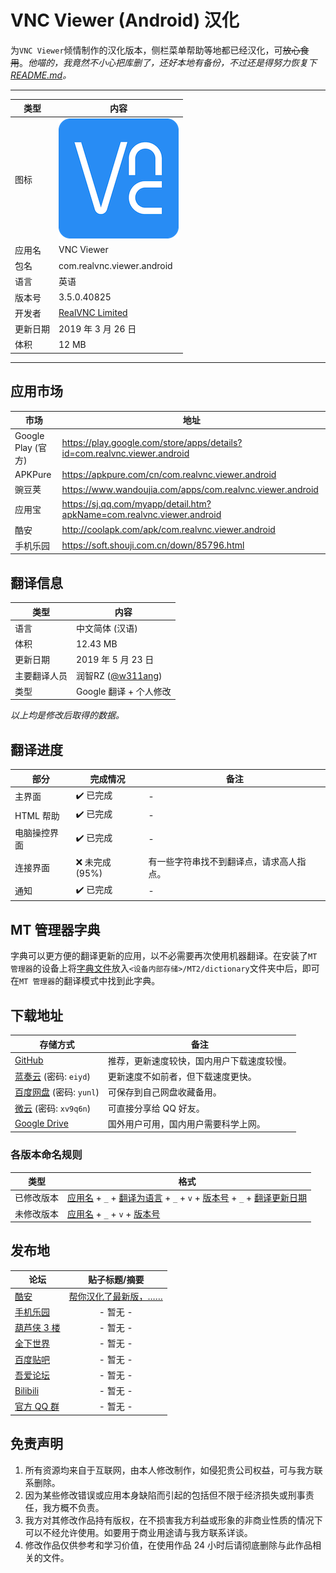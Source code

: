 VNC Viewer (Android) 汉化
===========================
为`VNC Viewer`倾情制作的汉化版本，侧栏菜单帮助等地都已经汉化，可~~放心食用~~。*他喵的，我竟然不小心把库删了，还好本地有备份，不过还是得努力恢复下[README.md](/readme.md)。*
****
|类型|内容|
|--|--
|图标|![](res/drawable-xxxhdpi-v4/icon.png)
|应用名|VNC Viewer
|包名|com.realvnc.viewer.android
|语言|英语
|版本号|3.5.0.40825
|开发者|[RealVNC Limited](https://www.realvnc.com)
|更新日期|2019 年 3 月 26 日
|体积|12 MB
****
应用市场
------
|市场|地址|
|--|--
|Google Play (官方)|https://play.google.com/store/apps/details?id=com.realvnc.viewer.android
|APKPure|https://apkpure.com/cn/com.realvnc.viewer.android
|豌豆荚|https://www.wandoujia.com/apps/com.realvnc.viewer.android
|应用宝|https://sj.qq.com/myapp/detail.htm?apkName=com.realvnc.viewer.android
|酷安|http://coolapk.com/apk/com.realvnc.viewer.android
|手机乐园|https://soft.shouji.com.cn/down/85796.html

翻译信息
------
|类型|内容|
|--|--
|语言|中文简体 (汉语)
|体积|12.43 MB
|更新日期|2019 年 5 月 23 日
|主要翻译人员|润智RZ ([@w311ang](https://github.com/w311ang))
|类型|Google 翻译 + 个人修改

*以上均是修改后取得的数据。*

翻译进度
------
|部分|完成情况|备注
|--|--|--
|主界面|:heavy_check_mark: 已完成|-
|HTML 帮助|:heavy_check_mark: 已完成|-
|电脑操控界面|:heavy_check_mark: 已完成|-
|连接界面|:x: 未完成 (95%)|有一些字符串找不到翻译点，请求高人指点。
|通知|:heavy_check_mark: 已完成|-

MT 管理器字典
------
字典可以更方便的翻译更新的应用，以不必需要再次使用机器翻译。在安装了`MT 管理器`的设备上将[字典文件](MT2/dictionary/VNC_Viewer.mtd)放入`<设备内部存储>/MT2/dictionary`文件夹中后，即可在`MT 管理器`的翻译模式中找到此字典。

下载地址
------
|存储方式|备注|
|--|--
|[GitHub](https://github.com/yunles/VNC-Viewer-Android-chinese/releases/download/2019.05.23/VNC_Viewer_20190523.apk)|推荐，更新速度较快，国内用户下载速度较慢。
|[蓝奏云](https://www.lanzous.com/b743556/) (密码: `eiyd`)|更新速度不如前者，但下载速度更快。
|[百度网盘](https://pan.baidu.com/s/1x8wMq2xPjH8CE0dpxAPmTQ) (密码: `yunl`)|可保存到自己网盘收藏备用。
|[微云](https://share.weiyun.com/5u0ijHC) (密码: `xv9q6n`)|可直接分享给 QQ 好友。
|[Google Drive](https://drive.google.com/open?id=165SdLUBD-JxSzHPMpOlmzATmiPNn3bfs)|国外用户可用，国内用户需要科学上网。
### 各版本命名规则
|类型|格式|
|--|--
|已修改版本|[应用名](#vnc-viewer-android-汉化) + `_` + [翻译为语言](#翻译信息) + `_` + `v` + [版本号](#vnc-viewer-android-汉化) + `_` + [翻译更新日期](#翻译信息)
|未修改版本|[应用名](#vnc-viewer-android-汉化) + `_` + `v` + [版本号](#vnc-viewer-android-汉化)

发布地
------
|论坛|贴子标题/摘要|
|--|:--:
|[酷安](https://www.coolapk.com/)|[帮你汉化了最新版，……](https://www.coolapk.com/feed/10403694)
|[手机乐园](http://shouji.com.cn)|- 暂无 -
|[葫芦侠 3 楼](http://huluxia.com/)|- 暂无 -
|[全下世界](http://www.iqxsj.com/)|- 暂无 -
|[百度贴吧](https://tieba.baidu.com/)|- 暂无 -
|[吾爱论坛](https://www.52pojie.cn/)|- 暂无 -
|[Bilibili](https://www.bilibili.com/)|- 暂无 -
|[官方 QQ 群](https://jq.qq.com/?_wv=1027&k=5P36jkG)|- 暂无 -

免责声明
------
1. 所有资源均来自于互联网，由本人修改制作，如侵犯贵公司权益，可与我方联系删除。
2. 因为某些修改错误或应用本身缺陷而引起的包括但不限于经济损失或刑事责任，我方概不负责。
3. 我方对其修改作品持有版权，在不损害我方利益或形象的非商业性质的情况下可以不经允许使用。如要用于商业用途请与我方联系详谈。
4. 修改作品仅供参考和学习价值，在使用作品 24 小时后请彻底删除与此作品相关的文件。
